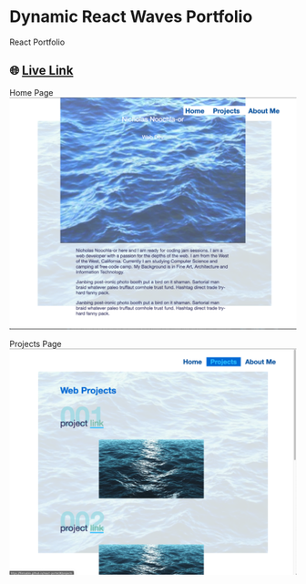 # Dynamic React Waves Portfolio
React Portfolio

## 🌐 [Live Link](https://flintsable.github.io/react-porter/#/)

Home Page
![Alt Text](https://github.com/FlintSable/react-porter/blob/master/Home.png)

Projects Page
![Alt Text](https://github.com/FlintSable/react-porter/blob/master/Projects.png)
